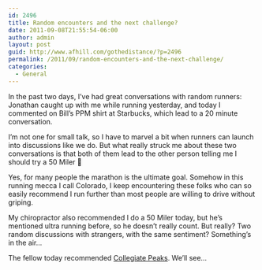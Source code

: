 ```yaml
---
id: 2496
title: Random encounters and the next challenge?
date: 2011-09-08T21:55:54-06:00
author: admin
layout: post
guid: http://www.afhill.com/gothedistance/?p=2496
permalink: /2011/09/random-encounters-and-the-next-challenge/
categories:
  - General
---
```

In the past two days, I&#8217;ve had great conversations with random runners: Jonathan caught up with me while running yesterday, and today I commented on Bill&#8217;s PPM shirt at Starbucks, which lead to a 20 minute conversation. 

I&#8217;m not one for small talk, so I have to marvel a bit when runners can launch into discussions like we do. But what really struck me about these two conversations is that both of them lead to the other person telling me I should try a 50 Miler 🙂

Yes, for many people the marathon is the ultimate goal. Somehow in this running mecca I call Colorado, I keep encountering these folks who can so easily recommend I run further than most people are willing to drive without griping. 

My chiropractor also recommended I do a 50 Miler today, but he&#8217;s mentioned ultra running before, so he doesn&#8217;t really count. But really? Two random discussions with strangers, with the same sentiment? Something&#8217;s in the air&#8230;

The fellow today recommended [Collegiate Peaks](http://www.collegiatepeakstrailrun.org/). We&#8217;ll see&#8230;